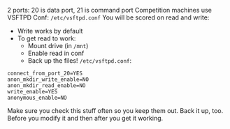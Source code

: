 2 ports: 20 is data port, 21 is command port
Competition machines use VSFTPD
Conf: `/etc/vsftpd.conf`
You will be scored on read and write:
- Write works by default
- To get read to work:
	- Mount drive (in `/mnt`)
	- Enable read in conf
	- Back up the files!
`/etc/vsftpd.conf`:
```
connect_from_port_20=YES
anon_mkdir_write_enable=NO
anon_mkdir_read_enable=NO
write_enable=YES
anonymous_enable=NO
```
Make sure you check this stuff often so you keep them out. Back it up, too. Before you modify it and then after you get it working.